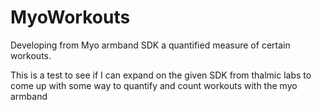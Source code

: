 # MyoWorkouts
Developing from Myo armband SDK a quantified measure of certain workouts.

This is a test to see if I can expand on the given SDK from thalmic labs to come up with some way to quantify and count workouts with the myo armband

